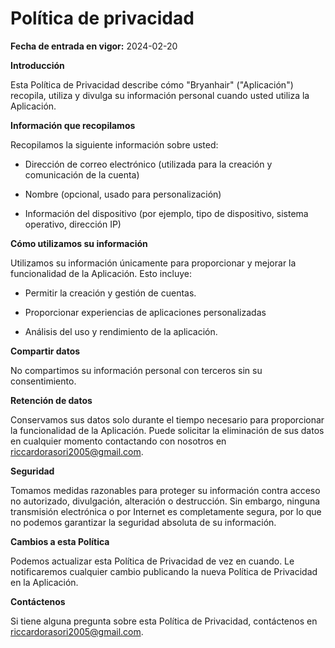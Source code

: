 # Política de privacidad


**Fecha de entrada en vigor:** 2024-02-20

**Introducción**

Esta Política de Privacidad describe cómo "Bryanhair" ("Aplicación") recopila, utiliza y divulga su información personal cuando usted utiliza la Aplicación.

**Información que recopilamos**

Recopilamos la siguiente información sobre usted:

* Dirección de correo electrónico (utilizada para la creación y comunicación de la cuenta)
    
* Nombre (opcional, usado para personalización)
    
* Información del dispositivo (por ejemplo, tipo de dispositivo, sistema operativo, dirección IP)
    

**Cómo utilizamos su información**

Utilizamos su información únicamente para proporcionar y mejorar la funcionalidad de la Aplicación. Esto incluye:

* Permitir la creación y gestión de cuentas.
    
* Proporcionar experiencias de aplicaciones personalizadas
    
* Análisis del uso y rendimiento de la aplicación.
    

**Compartir datos**

No compartimos su información personal con terceros sin su consentimiento.

**Retención de datos**

Conservamos sus datos solo durante el tiempo necesario para proporcionar la funcionalidad de la Aplicación. Puede solicitar la eliminación de sus datos en cualquier momento contactando con nosotros en riccardorasori2005@gmail.com.

**Seguridad**

Tomamos medidas razonables para proteger su información contra acceso no autorizado, divulgación, alteración o destrucción. Sin embargo, ninguna transmisión electrónica o por Internet es completamente segura, por lo que no podemos garantizar la seguridad absoluta de su información.

**Cambios a esta Política**

Podemos actualizar esta Política de Privacidad de vez en cuando. Le notificaremos cualquier cambio publicando la nueva Política de Privacidad en la Aplicación.

**Contáctenos**

Si tiene alguna pregunta sobre esta Política de Privacidad, contáctenos en riccardorasori2005@gmail.com.